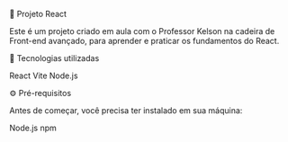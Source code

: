 🚀 Projeto React

Este é um projeto criado em aula com o Professor Kelson na cadeira de Front-end avançado, para aprender e  praticar os fundamentos do React.

🧩 Tecnologias utilizadas

React
Vite
Node.js

⚙️ Pré-requisitos

Antes de começar, você precisa ter instalado em sua máquina:

Node.js 
npm
